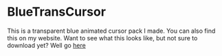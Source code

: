 # BlueTransCursor
This is a transparent blue animated cursor pack I made. You can also find this on my website.
Want to see what this looks like, but not sure to download yet? Well go [here](https://msuru-coder-notgamer.github.io/sites/btc/)
